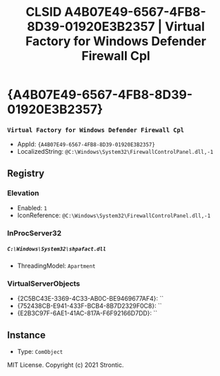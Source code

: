 ﻿---
title: "CLSID A4B07E49-6567-4FB8-8D39-01920E3B2357 | Virtual Factory for Windows Defender Firewall Cpl"
excerpt: What is COM-Object CLSID A4B07E49-6567-4FB8-8D39-01920E3B2357?
---

# {A4B07E49-6567-4FB8-8D39-01920E3B2357}

### `Virtual Factory for Windows Defender Firewall Cpl`
* AppId: `{A4B07E49-6567-4FB8-8D39-01920E3B2357}`
* LocalizedString: `@C:\Windows\System32\FirewallControlPanel.dll,-1`

## Registry


### Elevation

* Enabled: `1`
* IconReference: `@C:\Windows\System32\FirewallControlPanel.dll,-1`

### InProcServer32

##### `C:\Windows\System32\shpafact.dll`
* ThreadingModel: `Apartment`

### VirtualServerObjects

* {2C5BC43E-3369-4C33-AB0C-BE9469677AF4}: ``
* {752438CB-E941-433F-BCB4-8B7D2329F0C8}: ``
* {E2B3C97F-6AE1-41AC-817A-F6F92166D7DD}: ``

## Instance

* Type: `ComObject`

MIT License. Copyright (c) 2021 Strontic.


